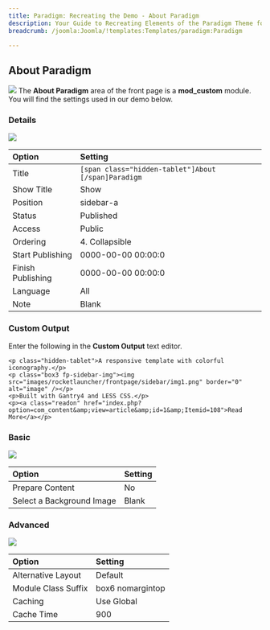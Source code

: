 ```yaml
---
title: Paradigm: Recreating the Demo - About Paradigm
description: Your Guide to Recreating Elements of the Paradigm Theme for Joomla
breadcrumb: /joomla:Joomla/!templates:Templates/paradigm:Paradigm

---
```


About Paradigm
-----
![][about1]
The **About Paradigm** area of the front page is a **mod_custom** module. You will find the settings used in our demo below.

### Details
![][about2]

| Option | Setting |
|:------|:-------|
| Title | `[span class="hidden-tablet"]About [/span]Paradigm` |
| Show Title | Show |
| Position | sidebar-a |
| Status | Published |
| Access | Public |
| Ordering | 4. Collapsible |
| Start Publishing | 0000-00-00 00:00:0 |
| Finish Publishing | 0000-00-00 00:00:0 |
| Language | All |
| Note | Blank |

### Custom Output
Enter the following in the **Custom Output** text editor.

~~~
<p class="hidden-tablet">A responsive template with colorful iconography.</p>
<p class="box3 fp-sidebar-img"><img src="images/rocketlauncher/frontpage/sidebar/img1.png" border="0" alt="image" /></p>
<p>Built with Gantry4 and LESS CSS.</p>
<p><a class="readon" href="index.php?option=com_content&amp;view=article&amp;id=1&amp;Itemid=108">Read More</a></p>
~~~

### Basic
![][about3]

| Option | Setting |
|:------|:-------|
| Prepare Content | No |
| Select a Background Image | Blank |

### Advanced
![][about4]

| Option | Setting |
|:------|:-------|
| Alternative Layout | Default |
| Module Class Suffix | box6 nomargintop |
| Caching | Use Global |
| Cache Time | 900 |

[about1]: assets/about_1.jpeg
[about2]: assets/about_2.jpeg
[about3]: assets/about_3.jpeg
[about4]: assets/about_4.jpeg